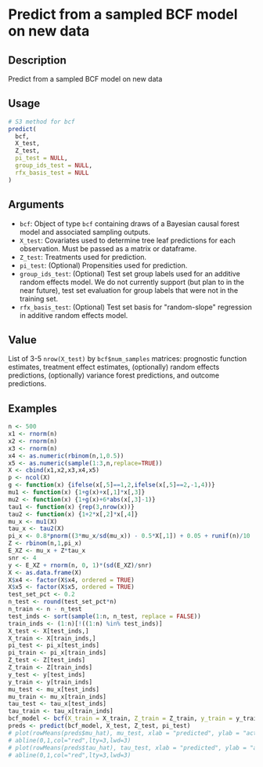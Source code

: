 # Predict from a sampled BCF model on new data

## Description

Predict from a sampled BCF model on new data

## Usage

```r
# S3 method for bcf
predict(
  bcf,
  X_test,
  Z_test,
  pi_test = NULL,
  group_ids_test = NULL,
  rfx_basis_test = NULL
)
```

## Arguments

* `bcf`: Object of type `bcf` containing draws of a Bayesian causal forest model and associated sampling outputs.
* `X_test`: Covariates used to determine tree leaf predictions for each observation. Must be passed as a matrix or dataframe.
* `Z_test`: Treatments used for prediction.
* `pi_test`: (Optional) Propensities used for prediction.
* `group_ids_test`: (Optional) Test set group labels used for an additive random effects model.
We do not currently support (but plan to in the near future), test set evaluation for group labels
that were not in the training set.
* `rfx_basis_test`: (Optional) Test set basis for "random-slope" regression in additive random effects model.

## Value

List of 3-5 `nrow(X_test)` by `bcf$num_samples` matrices: prognostic function estimates, treatment effect estimates, (optionally) random effects predictions, (optionally) variance forest predictions, and outcome predictions.

## Examples

```r
n <- 500
x1 <- rnorm(n)
x2 <- rnorm(n)
x3 <- rnorm(n)
x4 <- as.numeric(rbinom(n,1,0.5))
x5 <- as.numeric(sample(1:3,n,replace=TRUE))
X <- cbind(x1,x2,x3,x4,x5)
p <- ncol(X)
g <- function(x) {ifelse(x[,5]==1,2,ifelse(x[,5]==2,-1,4))}
mu1 <- function(x) {1+g(x)+x[,1]*x[,3]}
mu2 <- function(x) {1+g(x)+6*abs(x[,3]-1)}
tau1 <- function(x) {rep(3,nrow(x))}
tau2 <- function(x) {1+2*x[,2]*x[,4]}
mu_x <- mu1(X)
tau_x <- tau2(X)
pi_x <- 0.8*pnorm((3*mu_x/sd(mu_x)) - 0.5*X[,1]) + 0.05 + runif(n)/10
Z <- rbinom(n,1,pi_x)
E_XZ <- mu_x + Z*tau_x
snr <- 4
y <- E_XZ + rnorm(n, 0, 1)*(sd(E_XZ)/snr)
X <- as.data.frame(X)
X$x4 <- factor(X$x4, ordered = TRUE)
X$x5 <- factor(X$x5, ordered = TRUE)
test_set_pct <- 0.2
n_test <- round(test_set_pct*n)
n_train <- n - n_test
test_inds <- sort(sample(1:n, n_test, replace = FALSE))
train_inds <- (1:n)[!((1:n) %in% test_inds)]
X_test <- X[test_inds,]
X_train <- X[train_inds,]
pi_test <- pi_x[test_inds]
pi_train <- pi_x[train_inds]
Z_test <- Z[test_inds]
Z_train <- Z[train_inds]
y_test <- y[test_inds]
y_train <- y[train_inds]
mu_test <- mu_x[test_inds]
mu_train <- mu_x[train_inds]
tau_test <- tau_x[test_inds]
tau_train <- tau_x[train_inds]
bcf_model <- bcf(X_train = X_train, Z_train = Z_train, y_train = y_train, pi_train = pi_train)
preds <- predict(bcf_model, X_test, Z_test, pi_test)
# plot(rowMeans(preds$mu_hat), mu_test, xlab = "predicted", ylab = "actual", main = "Prognostic function")
# abline(0,1,col="red",lty=3,lwd=3)
# plot(rowMeans(preds$tau_hat), tau_test, xlab = "predicted", ylab = "actual", main = "Treatment effect")
# abline(0,1,col="red",lty=3,lwd=3)
```

